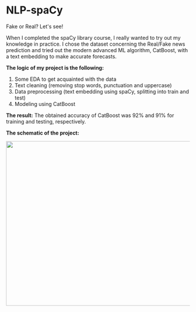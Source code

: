 # NLP-spaCy
Fake or Real? Let's see!

When I completed the spaCy library course, I really wanted to try out my knowledge in practice. I chose the dataset 
concerning the Real/Fake news prediction and tried out the modern advanced ML algorithm, CatBoost, with a text embedding to make accurate forecasts. 

**The logic of my project is the following:**
1.	Some EDA to get acquainted with the data
2.	Text cleaning (removing stop words, punctuation and uppercase)
3.	Data preprocessing (text embedding using spaCy, splitting into train and test)
4.	Modeling using CatBoost

**The result:**
The obtained accuracy of CatBoost was 92% and 91% for training and testing, respectively. 

**The schematic of the project:**

<image src="https://github.com/AlexeiRozhenko/NLP-spaCy/assets/136263079/b0e51c2a-aa8f-47e2-9ade-90dff9277ac9" width="800" height="450">
